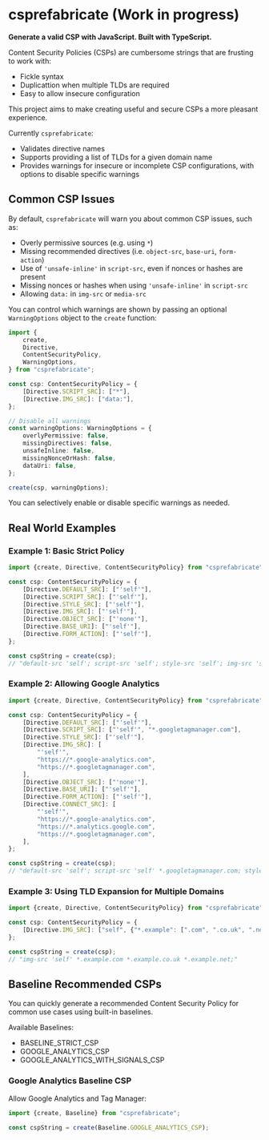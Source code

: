 # csprefabricate (Work in progress)

**Generate a valid CSP with JavaScript. Built with TypeScript.**

Content Security Policies (CSPs) are cumbersome strings that are frusting to work with:

- Fickle syntax
- Duplicattion when multiple TLDs are required
- Easy to allow insecure configuration

This project aims to make creating useful and secure CSPs a more pleasant experience.

Currently `csprefabricate`:

- Validates directive names
- Supports providing a list of TLDs for a given domain name
- Provides warnings for insecure or incomplete CSP configurations, with options to disable specific warnings

## Common CSP Issues

By default, `csprefabricate` will warn you about common CSP issues, such as:

- Overly permissive sources (e.g. using `*`)
- Missing recommended directives (i.e. `object-src`, `base-uri`, `form-action`)
- Use of `'unsafe-inline'` in `script-src`, even if nonces or hashes are present
- Missing nonces or hashes when using `'unsafe-inline'` in `script-src`
- Allowing `data:` in `img-src` or `media-src`

You can control which warnings are shown by passing an optional `WarningOptions` object to the `create` function:

```typescript
import {
    create,
    Directive,
    ContentSecurityPolicy,
    WarningOptions,
} from "csprefabricate";

const csp: ContentSecurityPolicy = {
    [Directive.SCRIPT_SRC]: ["*"],
    [Directive.IMG_SRC]: ["data:"],
};

// Disable all warnings
const warningOptions: WarningOptions = {
    overlyPermissive: false,
    missingDirectives: false,
    unsafeInline: false,
    missingNonceOrHash: false,
    dataUri: false,
};

create(csp, warningOptions);
```

You can selectively enable or disable specific warnings as needed.

## Real World Examples

### Example 1: Basic Strict Policy

```typescript
import {create, Directive, ContentSecurityPolicy} from "csprefabricate";

const csp: ContentSecurityPolicy = {
    [Directive.DEFAULT_SRC]: ["'self'"],
    [Directive.SCRIPT_SRC]: ["'self'"],
    [Directive.STYLE_SRC]: ["'self'"],
    [Directive.IMG_SRC]: ["'self'"],
    [Directive.OBJECT_SRC]: ["'none'"],
    [Directive.BASE_URI]: ["'self'"],
    [Directive.FORM_ACTION]: ["'self'"],
};

const cspString = create(csp);
// "default-src 'self'; script-src 'self'; style-src 'self'; img-src 'self'; object-src 'none'; base-uri 'self'; form-action 'self';"
```

### Example 2: Allowing Google Analytics

```typescript
import {create, Directive, ContentSecurityPolicy} from "csprefabricate";

const csp: ContentSecurityPolicy = {
    [Directive.DEFAULT_SRC]: ["'self'"],
    [Directive.SCRIPT_SRC]: ["'self'", "*.googletagmanager.com"],
    [Directive.STYLE_SRC]: ["'self'"],
    [Directive.IMG_SRC]: [
        "'self'",
        "https://*.google-analytics.com",
        "https://*.googletagmanager.com",
    ],
    [Directive.OBJECT_SRC]: ["'none'"],
    [Directive.BASE_URI]: ["'self'"],
    [Directive.FORM_ACTION]: ["'self'"],
    [Directive.CONNECT_SRC]: [
        "'self'",
        "https://*.google-analytics.com",
        "https://*.analytics.google.com",
        "https://*.googletagmanager.com",
    ],
};

const cspString = create(csp);
// "default-src 'self'; script-src 'self' *.googletagmanager.com; style-src 'self'; img-src 'self' https://*.google-analytics.com https://*.googletagmanager.com; object-src 'none'; base-uri 'self'; form-action 'self'; connect-src 'self' https://*.google-analytics.com https://*.analytics.google.com https://*.googletagmanager.com;"
```

### Example 3: Using TLD Expansion for Multiple Domains

```typescript
import {create, Directive, ContentSecurityPolicy} from "csprefabricate";

const csp: ContentSecurityPolicy = {
    [Directive.IMG_SRC]: ["self", {"*.example": [".com", ".co.uk", ".net"]}],
};

const cspString = create(csp);
// "img-src 'self' *.example.com *.example.co.uk *.example.net;"
```

## Baseline Recommended CSPs

You can quickly generate a recommended Content Security Policy for common use cases using built-in baselines.

Available Baselines:

- BASELINE_STRICT_CSP
- GOOGLE_ANALYTICS_CSP
- GOOGLE_ANALYTICS_WITH_SIGNALS_CSP

### Google Analytics Baseline CSP

Allow Google Analytics and Tag Manager:

```typescript
import {create, Baseline} from "csprefabricate";

const cspString = create(Baseline.GOOGLE_ANALYTICS_CSP);
```
